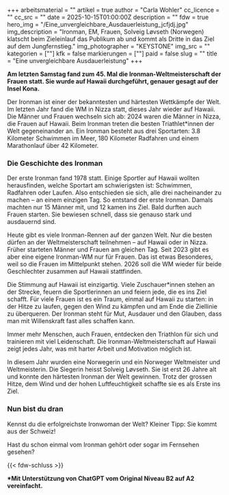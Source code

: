+++
arbeitsmaterial = ""
artikel = true
author = "Carla Wohler"
cc_licence = ""
cc_src = ""
date = 2025-10-15T01:00:00Z
description = ""
fdw = true
hero_img = "/Eine_unvergleichbare_Ausdauerleistung_jcfjdj.jpg"
img_description = "Ironman, EM, Frauen, Solveig Løvseth (Norwegen) klatscht beim Zieleinlauf das Publikum ab und kommt als Dritte in das Ziel auf dem Jungfernstieg."
img_photographer = "KEYSTONE"
img_src = ""
kategorien = [""]
kfk = false
markierungen = [""]
paid = false
slug = ""
title = "Eine unvergleichbare Ausdauerleistung"
+++

**Am letzten Samstag fand zum 45. Mal die Ironman-Weltmeisterschaft der Frauen statt. Sie wurde auf Hawaii durchgeführt, genauer gesagt auf der Insel Kona.**

Der Ironman ist einer der bekanntesten und härtesten Wettkämpfe der Welt. Im letzten Jahr fand die WM in Nizza statt, dieses Jahr wieder auf Hawaii. Die Männer und Frauen wechseln sich ab: 2024 waren die Männer in Nizza, die Frauen auf Hawaii. Beim Ironman treten die besten Triathlet*innen der Welt gegeneinander an. Ein Ironman besteht aus drei Sportarten: 3.8 Kilometer Schwimmen im Meer, 180 Kilometer Radfahren und einem Marathonlauf über 42 Kilometer.

### Die Geschichte des Ironman

Der erste Ironman fand 1978 statt. Einige Sportler auf Hawaii wollten herausfinden, welche Sportart am schwierigsten ist: Schwimmen, Radfahren oder Laufen. Also entschieden sie sich, alle drei nacheinander zu machen – an einem einzigen Tag. So entstand der erste Ironman. Damals machten nur 15 Männer mit, und 12 kamen ins Ziel. Bald durften auch Frauen starten. Sie bewiesen schnell, dass sie genauso stark und ausdauernd sind.

Heute gibt es viele Ironman-Rennen auf der ganzen Welt. Nur die besten dürfen an der Weltmeisterschaft teilnehmen – auf Hawaii oder in Nizza. Früher starteten Männer und Frauen am gleichen Tag. Seit 2023 gibt es aber eine eigene Ironman-WM nur für Frauen. Das ist etwas Besonderes, weil so die Frauen im Mittelpunkt stehen. 2026 soll die WM wieder für beide Geschlechter zusammen auf Hawaii stattfinden.

Die Stimmung auf Hawaii ist einzigartig. Viele Zuschauer*innen stehen an der Strecke, feuern die Sportlerinnen an und feiern jede, die es ins Ziel schafft. Für viele Frauen ist es ein Traum, einmal auf Hawaii zu starten: in der Hitze zu laufen, gegen den Wind zu kämpfen und am Ende die Ziellinie zu überqueren. Der Ironman steht für Mut, Ausdauer und den Glauben, dass man mit Willenskraft fast alles schaffen kann.

Immer mehr Menschen, auch Frauen, entdecken den Triathlon für sich und trainieren mit viel Leidenschaft. Die Ironman-Weltmeisterschaft auf Hawaii zeigt jedes Jahr, was mit harter Arbeit und Motivation möglich ist.

In diesem Jahr wurden eine Norwegerin und ein Norweger Weltmeister und Weltmeisterin. Die Siegerin heisst Solveig Løvseth. Sie ist erst 26 Jahre alt und konnte den härtesten Ironman der Welt gewinnen. Trotz der grossen Hitze, dem Wind und der hohen Luftfeuchtigkeit schaffte sie es als Erste ins Ziel.

### Nun bist du dran

Kennst du die erfolgreichste Ironwoman der Welt? Kleiner Tipp: Sie kommt aus der Schweiz!

Hast du schon einmal vom Ironman gehört oder sogar im Fernsehen gesehen?

{{< fdw-schluss >}}

**\*Mit Unterstützung von ChatGPT vom Original Niveau B2 auf A2 vereinfacht.**